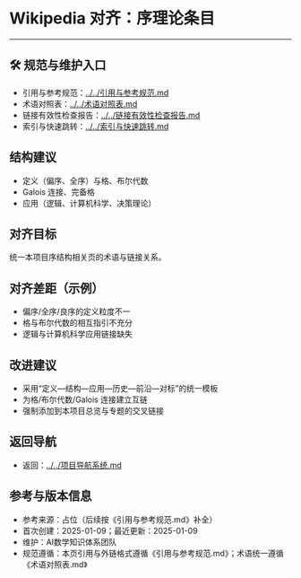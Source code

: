 # Wikipedia 对齐：序理论条目

---

## 🛠️ 规范与维护入口

- 引用与参考规范：[../../引用与参考规范.md](../../引用与参考规范.md)
- 术语对照表：[../../术语对照表.md](../../术语对照表.md)
- 链接有效性检查报告：[../../链接有效性检查报告.md](../../链接有效性检查报告.md)
- 索引与快速跳转：[../../索引与快速跳转.md](../../索引与快速跳转.md)

## 结构建议

- 定义（偏序、全序）与格、布尔代数
- Galois 连接、完备格
- 应用（逻辑、计算机科学、决策理论）

## 对齐目标

统一本项目序结构相关页的术语与链接关系。

## 对齐差距（示例）

- 偏序/全序/良序的定义粒度不一
- 格与布尔代数的相互指引不充分
- 逻辑与计算机科学应用链接缺失

## 改进建议

- 采用“定义—结构—应用—历史—前沿—对标”的统一模板
- 为格/布尔代数/Galois 连接建立互链
- 强制添加到本项目总览与专题的交叉链接

## 返回导航

- 返回：[../../项目导航系统.md](../../项目导航系统.md)

## 参考与版本信息

- 参考来源：占位（后续按《引用与参考规范.md》补全）
- 首次创建：2025-01-09；最近更新：2025-01-09
- 维护：AI数学知识体系团队
- 规范遵循：本页引用与外链格式遵循《引用与参考规范.md》；术语统一遵循《术语对照表.md》
